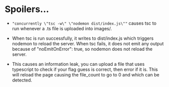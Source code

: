 # Spoilers...

- `"concurrently \"tsc -w\" \"nodemon dist/index.js\""` causes tsc to run whenever a .ts file is uploaded into images/.

- When tsc is run successfully, it writes to dist/index.js which triggers nodemon to reload the server. When tsc fails, it does not emit any output because of "noEmitOnError": true, so nodemon does not reload the server.

- This causes an information leak, you can upload a file that uses typescript to check if your flag guess is correct, then error if it is. This will reload the page causing the file_count to go to 0 and which can be detected.

